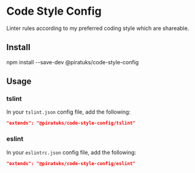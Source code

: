 # Code Style Config
Linter rules according to my preferred coding style which are shareable.

## Install

npm install --save-dev @piratuks/code-style-config

## Usage

### tslint

In your `tslint.json` config file, add the following:

```json
"extends": "@piratuks/code-style-config/tslint"
```

### eslint

In your `eslintrc.json` config file, add the following:

```json
"extends": "@piratuks/code-style-config/eslint"
```
